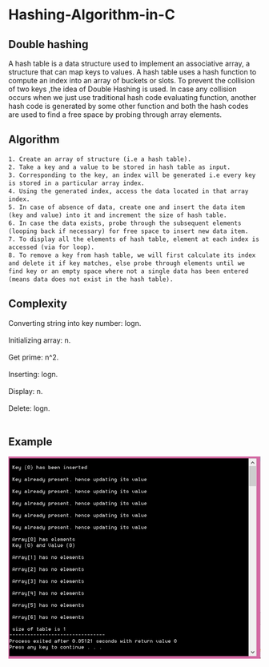 # Hashing-Algorithm-in-C
## Double hashing
A hash table is a data structure used to implement an associative array, a structure that can map keys to values. A hash table uses a hash function to compute an index into an array of buckets or slots. To prevent the collision of two keys ,the idea of Double Hashing is used. In case any collision occurs when we just use traditional hash code evaluating function, another hash code is generated by some other function and both the hash codes are used to find a free space by probing through array elements.
## Algorithm
```
1. Create an array of structure (i.e a hash table).
2. Take a key and a value to be stored in hash table as input.
3. Corresponding to the key, an index will be generated i.e every key is stored in a particular array index.
4. Using the generated index, access the data located in that array index.
5. In case of absence of data, create one and insert the data item (key and value) into it and increment the size of hash table.
6. In case the data exists, probe through the subsequent elements (looping back if necessary) for free space to insert new data item. 
7. To display all the elements of hash table, element at each index is accessed (via for loop).
8. To remove a key from hash table, we will first calculate its index and delete it if key matches, else probe through elements until we find key or an empty space where not a single data has been entered (means data does not exist in the hash table).
```
## Complexity
Converting string into key number: logn. <br/><br/>
Initializing array: n. <br/><br/>
Get prime: n^2. <br/><br/>
Inserting: logn. <br/><br/>
Display: n. <br/><br/>
Delete: logn. <br/><br/>

## Example
![Result1](https://github.com/shazaalqays/Hashing-Algorithm-in-C/blob/main/example.png)

